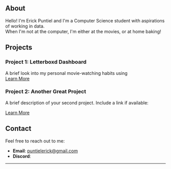 ## About

Hello! I'm Erick Puntiel and I'm a Computer Science student with aspirations of working in data.  
When I'm not at the computer, I'm either at the movies, or at home baking!

## Projects

### Project 1: Letterboxd Dashboard

A brief look into my personal movie-watching habits using  
[Learn More](https://example.com)
        
### Project 2: Another Great Project

A brief description of your second project. Include a link if available:

[Learn More](https://example.com)



## Contact

Feel free to reach out to me:

- **Email**: [puntielerick@gmail.com](mailto:puntielerick@gmail.com)
- **Discord**: 

---

